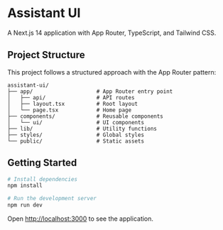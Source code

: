 # Assistant UI

A Next.js 14 application with App Router, TypeScript, and Tailwind CSS.

## Project Structure

This project follows a structured approach with the App Router pattern:

```
assistant-ui/
├── app/                    # App Router entry point
│   ├── api/                # API routes
│   ├── layout.tsx          # Root layout
│   └── page.tsx            # Home page
├── components/             # Reusable components
│   └── ui/                 # UI components
├── lib/                    # Utility functions
├── styles/                 # Global styles
└── public/                 # Static assets
```

## Getting Started

```bash
# Install dependencies
npm install

# Run the development server
npm run dev
```

Open [http://localhost:3000](http://localhost:3000) to see the application.
